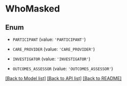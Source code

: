 # WhoMasked


## Enum

* `PARTICIPANT` (value: `'PARTICIPANT'`)

* `CARE_PROVIDER` (value: `'CARE_PROVIDER'`)

* `INVESTIGATOR` (value: `'INVESTIGATOR'`)

* `OUTCOMES_ASSESSOR` (value: `'OUTCOMES_ASSESSOR'`)

[[Back to Model list]](../README.md#documentation-for-models) [[Back to API list]](../README.md#documentation-for-api-endpoints) [[Back to README]](../README.md)


